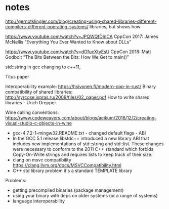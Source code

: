 # notes

http://gernotklingler.com/blog/creating-using-shared-libraries-different-compilers-different-operating-systems/
  libraries, but shows how  
  
https://www.youtube.com/watch?v=JPQWQfDhICA
  CppCon 2017: James McNellis “Everything You Ever Wanted to Know about DLLs”
  
https://www.youtube.com/watch?v=dOfucXtyEsU
  CppCon 2018: Matt Godbolt “The Bits Between the Bits: How We Get to main()”

std::string in gcc changing to c++11, 

Titus paper

Interoperability example: https://hsivonen.fi/modern-cpp-in-rust/
Binary compatibility of shared libraries: http://syrcose.ispras.ru/2009/files/02_paper.pdf
How to write shared libraries - Urich Drepper

Wine calling conventions: https://www.codeweavers.com/about/blogs/aeikum/2016/12/2/creating-visual-studio-c-objects-in-wine

* gcc-4.7.2-1-mingw32.README.txt - changed default flags - ABI
* In the GCC 5.1 release libstdc++ introduced a new library ABI that includes new implementations of std::string and std::list. These changes were necessary to conform to the 2011 C++ standard which forbids Copy-On-Write strings and requires lists to keep track of their size.
* clang on msvc compatibility https://clang.llvm.org/docs/MSVCCompatibility.html
* C++ std library problem it's a standard TEMPLATE library


Problems:
* getting precompiled binaries (package management)
* using your binary with deps on older systems (or a range of systems)
* language interoperability
